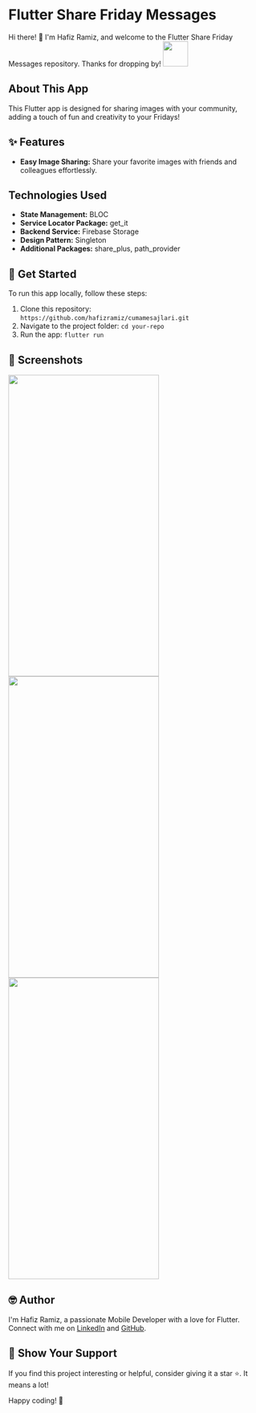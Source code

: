
# Flutter Share Friday Messages

Hi there! 👋 I'm Hafiz Ramiz, and welcome to the Flutter Share Friday Messages repository. Thanks for dropping by! <img src="https://user-images.githubusercontent.com/102408138/181803992-c16d979a-e758-425b-8561-45bdf4fd04ec.gif" width="50" height="50" />

## About This App

This Flutter app is designed for sharing images with your community, adding a touch of fun and creativity to your Fridays!

## ✨ Features

- **Easy Image Sharing:** Share your favorite images with friends and colleagues effortlessly.

## Technologies Used

- **State Management:** BLOC
- **Service Locator Package:** get_it
- **Backend Service:** Firebase Storage
- **Design Pattern:** Singleton
- **Additional Packages:** share_plus, path_provider

## 🚀 Get Started

To run this app locally, follow these steps:

1. Clone this repository: `https://github.com/hafizramiz/cumamesajlari.git`
2. Navigate to the project folder:  `cd your-repo`
3. Run the app: `flutter run`

## 📸 Screenshots
<img src="https://github.com/hafizramiz/cumamesajlari/assets/102408138/9acbbd93-5a24-4640-b09b-d2505cbf2f44" width="300" height="600" />
<img src="https://github.com/hafizramiz/cumamesajlari/assets/102408138/93de59a5-6f6c-4d10-8ffc-a9b789f7ab26" width="300" height="600" />
<img src="https://github.com/hafizramiz/cumamesajlari/assets/102408138/1482f059-ed8c-4f76-bb1a-934fabee9728" width="300" height="600" />

## 🤓 Author

I'm Hafiz Ramiz, a passionate Mobile Developer with a love for Flutter. 
Connect with me on [LinkedIn](https://www.linkedin.com/in/hafizramiz/) and [GitHub](https://github.com/hafizramiz).

## 🌟 Show Your Support

If you find this project interesting or helpful, consider giving it a star ⭐️. It means a lot!

Happy coding! 🚀
